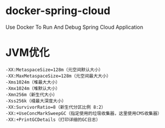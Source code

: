 # docker-spring-cloud
Use Docker To Run And Debug Spring Cloud Application

# JVM优化
```
-XX:MetaspaceSize=128m（元空间默认大小）
-XX:MaxMetaspaceSize=128m（元空间最大大小）
-Xms1024m（堆最大大小）
-Xmx1024m（堆默认大小）
-Xmn256m（新生代大小）
-Xss256k（棧最大深度大小）
-XX:SurvivorRatio=8（新生代分区比例 8:2）
-XX:+UseConcMarkSweepGC（指定使用的垃圾收集器，这里使用CMS收集器）
-XX:+PrintGCDetails（打印详细的GC日志）
```
